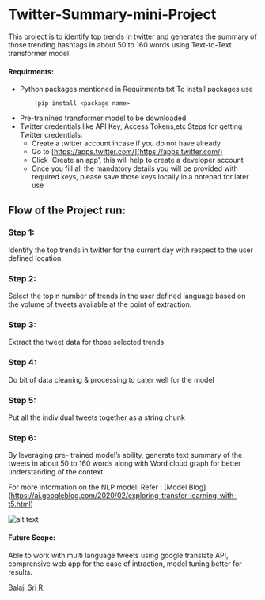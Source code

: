 


# Twitter-Summary-mini-Project

This project is to identify top trends in twitter and generates the summary of those trending hashtags in about 50 to 160 words using Text-to-Text transformer model.

#### Requirments: 
- Python packages mentioned in Requirments.txt
  To install packages use 
  ```
      !pip install <package name>
  ```
- Pre-trainined transformer model to be downloaded
- Twitter credentials like API Key, Access Tokens,etc
  Steps for getting Twitter credentials:
    - Create a twitter account incase if you do not have already
    - Go to [https://apps.twitter.com/](https://apps.twitter.com/) 
    - Click 'Create an app', this will help to create a developer account
    - Once you fill all the mandatory details you will be provided with required keys, please save those keys locally in a notepad for later use 
    

## Flow of the Project run:

### Step 1:
Identify the top trends in twitter for the current day with respect to the user defined location.
### Step 2:
Select the top n number of trends in the user defined language based on the volume of tweets available at the point of extraction.
### Step 3:
Extract the tweet data for those selected trends
### Step 4:
Do bit of data cleaning & processing to cater well for the model
### Step 5:
Put all the individual tweets together as a string chunk
### Step 6:
By leveraging pre- trained model’s ability, generate text summary of the tweets in about 50 to 160 words along with Word cloud graph for better understanding of the context.

For more information on the NLP model:
Refer : [Model Blog] (https://ai.googleblog.com/2020/02/exploring-transfer-learning-with-t5.html)

![alt text][logo]

[logo]: https://1.bp.blogspot.com/-o4oiOExxq1s/Xk26XPC3haI/AAAAAAAAFU8/NBlvOWB84L0PTYy9TzZBaLf6fwPGJTR0QCLcBGAsYHQ/s1600/image3.gif "T5 - TEXT-to-TEXT"

#### Future Scope:

<font> <font colour = 'green'> 
              Able to work with multi language tweets using google translate API, comprensive web app for the ease of intraction, 
              model tuning better for results. 
</font>
  
  
<div class="LI-profile-badge" data-version="v1" data-size="medium" data-locale="en_US" data-type="horizontal" data-theme="dark" data-vanity="balajisrirajdu"><a class="LI-simple-link" href='https://sg.linkedin.com/in/balajisrirajdu?trk=profile-badge'>Balaji Sri R.</a></div>
